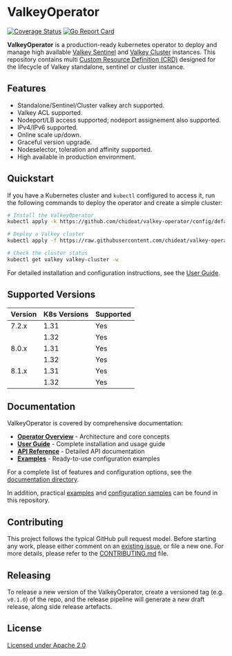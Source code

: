 # ValkeyOperator

[![Coverage Status](https://coveralls.io/repos/github/chideat/valkey-operator/badge.svg?branch=main)](https://coveralls.io/github/chideat/valkey-operator?branch=main)
[![Go Report Card](https://goreportcard.com/badge/github.com/chideat/valkey-operator)](https://goreportcard.com/report/github.com/chideat/valkey-operator)

**ValkeyOperator** is a production-ready kubernetes operator to deploy and manage high available [Valkey Sentinel](https://valkey.io/topics/sentinel/) and [Valkey Cluster](https://valkey.io/topics/cluster-spec/) instances. This repository contains multi [Custom Resource Definition (CRD)](https://kubernetes.io/docs/concepts/extend-kubernetes/api-extension/custom-resources/#customresourcedefinitions) designed for the lifecycle of Valkey standalone, sentinel or cluster instance.

## Features

* Standalone/Sentinel/Cluster valkey arch supported.
* Valkey ACL supported.
* Nodeport/LB access supported; nodeport assignement also supported.
* IPv4/IPv6 supported.
* Online scale up/down.
* Graceful version upgrade.
* Nodeselector, toleration and affinity supported.
* High available in production environment.

## Quickstart

If you have a Kubernetes cluster and `kubectl` configured to access it, run the following commands to deploy the operator and create a simple cluster:

```bash
# Install the ValkeyOperator
kubectl apply -k https://github.com/chideat/valkey-operator/config/default

# Deploy a Valkey cluster
kubectl apply -f https://raw.githubusercontent.com/chideat/valkey-operator/main/docs/examples/basic/cluster.yaml

# Check the cluster status
kubectl get valkey valkey-cluster -w
```

For detailed installation and configuration instructions, see the [User Guide](./docs/guides/user-guide.md).

## Supported Versions

| Version | K8s Versions | Supported |
|---------|:-------------|-----------|
| 7.2.x   | 1.31         | Yes       |
|         | 1.32         | Yes       |
| 8.0.x   | 1.31         | Yes       |
|         | 1.32         | Yes       |
| 8.1.x   | 1.31         | Yes       |
|         | 1.32         | Yes       |

## Documentation

ValkeyOperator is covered by comprehensive documentation:

* **[Operator Overview](./docs/guides/operator-overview.md)** - Architecture and core concepts
* **[User Guide](./docs/guides/user-guide.md)** - Complete installation and usage guide
* **[API Reference](./docs/api/index.md)** - Detailed API documentation
* **[Examples](./docs/examples/)** - Ready-to-use configuration examples

For a complete list of features and configuration options, see the [documentation directory](./docs/).

In addition, practical [examples](./docs/examples) and [configuration samples](./config/samples) can be found in this repository.

## Contributing

This project follows the typical GitHub pull request model. Before starting any work, please either comment on an [existing issue](https://github.com/chideat/valkey-operator/issues), or file a new one. For more details, please refer to the [CONTRIBUTING.md](./CONTRIBUTING.md) file.

## Releasing

To release a new version of the ValkeyOperator, create a versioned tag (e.g. `v0.1.0`) of the repo, and the release pipeline will generate a new draft release, along side release artefacts.

## License

[Licensed under Apache 2.0](LICENSE)
